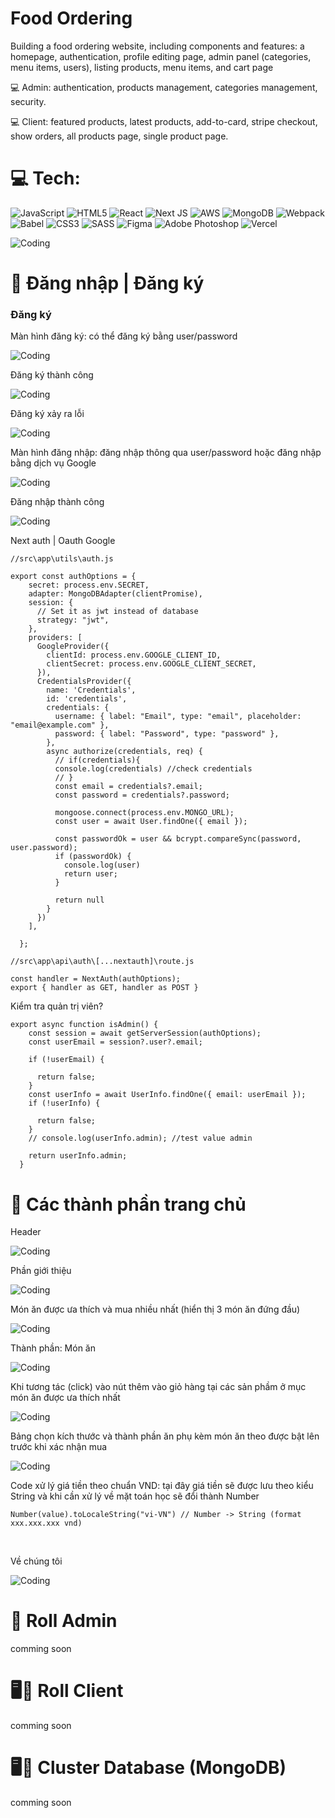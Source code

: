 # Food Ordering

Building a food ordering website, including components and features: a homepage, authentication, profile editing page, admin panel
(categories, menu items, users), listing products, menu items, and cart page

💻 Admin: authentication, products management, categories management, security.

💻 Client: featured products, latest products, add-to-card, stripe checkout, show orders, all products page, single product page.

# 💻 Tech:

![JavaScript](https://img.shields.io/badge/javascript-%23323330.svg?style=for-the-badge&logo=javascript&logoColor=%23F7DF1E) ![HTML5](https://img.shields.io/badge/html5-%23E34F26.svg?style=for-the-badge&logo=html5&logoColor=white) ![React](https://img.shields.io/badge/react-%2320232a.svg?style=for-the-badge&logo=react&logoColor=%2361DAFB) ![Next JS](https://img.shields.io/badge/Next-black?style=for-the-badge&logo=next.js&logoColor=white) ![AWS](https://img.shields.io/badge/AWS-%23FF9900.svg?style=for-the-badge&logo=amazon-aws&logoColor=white) ![MongoDB](https://img.shields.io/badge/MongoDB-%234ea94b.svg?style=for-the-badge&logo=mongodb&logoColor=white) ![Webpack](https://img.shields.io/badge/webpack-%238DD6F9.svg?style=for-the-badge&logo=webpack&logoColor=black) ![Babel](https://img.shields.io/badge/Babel-F9DC3e?style=for-the-badge&logo=babel&logoColor=black) ![CSS3](https://img.shields.io/badge/css3-%231572B6.svg?style=for-the-badge&logo=css3&logoColor=white) ![SASS](https://img.shields.io/badge/SASS-hotpink.svg?style=for-the-badge&logo=SASS&logoColor=white) ![Figma](https://img.shields.io/badge/figma-%23F24E1E.svg?style=for-the-badge&logo=figma&logoColor=white) ![Adobe Photoshop](https://img.shields.io/badge/adobe%20photoshop-%2331A8FF.svg?style=for-the-badge&logo=adobe%20photoshop&logoColor=white) ![Vercel](https://img.shields.io/badge/vercel-%23000000.svg?style=for-the-badge&logo=vercel&logoColor=white)

<!-- Proudly created with GPRM ( https://gprm.itsvg.in ) -->

<img align="center" alt="Coding" width="fit-content" height="fit-content" src="./screen/Ảnh chụp màn hình 2024-12-02 191108.png" />

<br/>

# 🤖 Đăng nhập | Đăng ký

### Đăng ký

<p>Màn hình đăng ký: có thể đăng ký bằng user/password </p>
<img align="center" alt="Coding" width="fit-content" height="fit-content" src="./screen/Ảnh chụp màn hình 2024-12-02 192232.png" />

<br/>

<p>Đăng ký thành công</p>
<img align="center" alt="Coding" width="fit-content" height="fit-content" src="./screen/Ảnh chụp màn hình 2024-12-02 192241.png" />

<br/>

<p>Đăng ký xảy ra lỗi</p>
<img align="center" alt="Coding" width="fit-content" height="fit-content" src="./screen/Ảnh chụp màn hình 2024-12-02 192250.png" />

<br/>

<p>Màn hình đăng nhập: đăng nhập thông qua user/password hoặc đăng nhập bằng dịch vụ Google</p>
<img align="center" alt="Coding" width="fit-content" height="fit-content" src="./screen/Ảnh chụp màn hình 2024-12-02 192432.png" />

<br/>

<p>Đăng nhập thành công</p>
<img align="center" alt="Coding" width="fit-content" height="fit-content" src="./screen/Ảnh chụp màn hình 2024-12-02 193624.png" />

<br/>

<p>Next auth | Oauth Google</p>

```
//src\app\utils\auth.js

export const authOptions = {
    secret: process.env.SECRET,
    adapter: MongoDBAdapter(clientPromise),
    session: {
      // Set it as jwt instead of database
      strategy: "jwt",
    },
    providers: [
      GoogleProvider({
        clientId: process.env.GOOGLE_CLIENT_ID,
        clientSecret: process.env.GOOGLE_CLIENT_SECRET,
      }),
      CredentialsProvider({
        name: 'Credentials',
        id: 'credentials',
        credentials: {
          username: { label: "Email", type: "email", placeholder: "email@example.com" },
          password: { label: "Password", type: "password" },
        },
        async authorize(credentials, req) {
          // if(credentials){
          console.log(credentials) //check credentials
          // }
          const email = credentials?.email;
          const password = credentials?.password;

          mongoose.connect(process.env.MONGO_URL);
          const user = await User.findOne({ email });

          const passwordOk = user && bcrypt.compareSync(password, user.password);
          if (passwordOk) {
            console.log(user)
            return user;
          }

          return null
        }
      })
    ],

  };
```

```
//src\app\api\auth\[...nextauth]\route.js

const handler = NextAuth(authOptions);
export { handler as GET, handler as POST }
```

<p>Kiểm tra quản trị viên?</p>

```
export async function isAdmin() {
    const session = await getServerSession(authOptions);
    const userEmail = session?.user?.email;

    if (!userEmail) {

      return false;
    }
    const userInfo = await UserInfo.findOne({ email: userEmail });
    if (!userInfo) {

      return false;
    }
    // console.log(userInfo.admin); //test value admin

    return userInfo.admin;
  }
```

# 🤖 Các thành phần trang chủ

<p>Header</p>
<img align="center" alt="Coding" width="fit-content" height="fit-content" src="./screen/Ảnh chụp màn hình 2024-12-02 195927.png" />

<br/>

<p>Phần giới thiệu</p>
<img align="center" alt="Coding" width="fit-content" height="fit-content" src="./screen/Ảnh chụp màn hình 2024-12-02 200427.png" />

<br/>

<p>Món ăn được ưa thích và mua nhiều nhất (hiển thị 3 món ăn đứng đầu)</p>
<img align="center" alt="Coding" width="fit-content" height="fit-content" src="./screen/Ảnh chụp màn hình 2024-12-02 200623.png" />

<br/>

<p>Thành phần: Món ăn</p>
<img align="center" alt="Coding" width="fit-content" height="fit-content" src="./screen/Ảnh chụp màn hình 2024-12-02 201844.png" />

<br/>

<p>Khi tương tác (click) vào nút thêm vào giỏ hàng tại các sản phầm ở mục món ăn được ưa thích nhất</p>
<img align="center" alt="Coding" width="fit-content" height="fit-content" src="./screen/Ảnh chụp màn hình 2024-12-02 201510.png" />

<br/>

<p>Bảng chọn kích thước và thành phần ăn phụ kèm món ăn theo được bật lên trước khi xác nhận mua</p>
<img align="center" alt="Coding" width="fit-content" height="fit-content" src="./screen/Ảnh chụp màn hình 2024-12-02 202619.png" />

<p>Code xử lý giá tiền theo chuẩn VND: tại đây giá tiền sẽ được lưu theo kiểu String và khi cần xử lý về mặt toán học sẽ đổi thành Number</p>

```
Number(value).toLocaleString("vi-VN") // Number -> String (format xxx.xxx.xxx vnd)
```

<br/>

<p>Về chúng tôi</p>
<img align="center" alt="Coding" width="fit-content" height="fit-content" src="./screen/Ảnh chụp màn hình 2024-12-02 200826.png" />

<br/>

# 🤖 Roll Admin

<p>comming soon</p>

# 🖥📲 Roll Client

<p>comming soon</p>

# 🖥📲 Cluster Database (MongoDB)

<p>comming soon</p>
